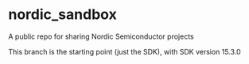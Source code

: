 # nordic_sandbox
A public repo for sharing Nordic Semiconductor projects

This branch is the starting point (just the SDK), with SDK version 15.3.0
